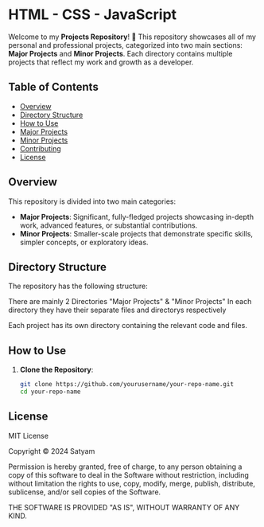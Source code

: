 # HTML - CSS - JavaScript

Welcome to my **Projects Repository**! 🎉 This repository showcases all of my personal and professional projects, categorized into two main sections: **Major Projects** and **Minor Projects**. Each directory contains multiple projects that reflect my work and growth as a developer.

## Table of Contents

- [Overview](#overview)
- [Directory Structure](#directory-structure)
- [How to Use](#how-to-use)
- [Major Projects](#major-projects)
- [Minor Projects](#minor-projects)
- [Contributing](#contributing)
- [License](#license)

## Overview

This repository is divided into two main categories:

- **Major Projects**: Significant, fully-fledged projects showcasing in-depth work, advanced features, or substantial contributions.
- **Minor Projects**: Smaller-scale projects that demonstrate specific skills, simpler concepts, or exploratory ideas.

## Directory Structure

The repository has the following structure:

There are mainly 2 Directories "Major Projects" & "Minor Projects"
In each directory they have their separate files and directorys respectively  

Each project has its own directory containing the relevant code and files.

## How to Use

1. **Clone the Repository**:
   ```bash
   git clone https://github.com/yourusername/your-repo-name.git
   cd your-repo-name


## License

MIT License

Copyright © 2024 Satyam

Permission is hereby granted, free of charge, to any person obtaining a copy of this software to deal in the Software without restriction, including without limitation the rights to use, copy, modify, merge, publish, distribute, sublicense, and/or sell copies of the Software.

THE SOFTWARE IS PROVIDED "AS IS", WITHOUT WARRANTY OF ANY KIND.

